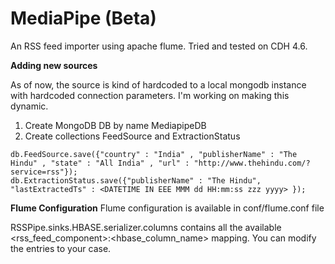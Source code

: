 MediaPipe (Beta)
=========
An RSS feed importer using apache flume. Tried and tested on CDH 4.6. 


**Adding new sources**

As of now, the source is kind of hardcoded to a local mongodb instance with hardcoded connection parameters. I'm working on making this dynamic.

1. Create MongoDB DB by name MediapipeDB
2. Create collections FeedSource and ExtractionStatus 

```
db.FeedSource.save({"country" : "India" , "publisherName" : "The Hindu" , "state" : "All India" , "url" : "http://www.thehindu.com/?service=rss"});
db.ExtractionStatus.save({"publisherName" : "The Hindu", "lastExtractedTs" : <DATETIME IN EEE MMM dd HH:mm:ss zzz yyyy> });
```

**Flume Configuration**
Flume configuration is available in conf/flume.conf file

RSSPipe.sinks.HBASE.serializer.columns contains all the available <rss_feed_component>:<hbase_column_name> mapping. You can modify the entries to your case.
